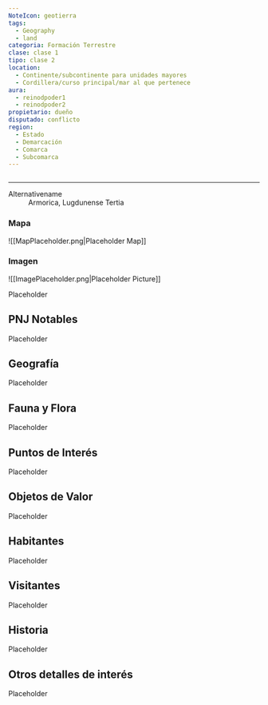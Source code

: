 ```yaml
---
NoteIcon: geotierra
tags:
  - Geography 
  - land 
categoria: Formación Terrestre
clase: clase 1
tipo: clase 2
location: 
  - Continente/subcontinente para unidades mayores
  - Cordillera/curso principal/mar al que pertenece 
aura:
  - reinodpoder1
  - reinodpoder2
propietario: dueño
disputado: conflicto
region:
  - Estado 
  - Demarcación
  - Comarca
  - Subcomarca
---
```





 <section class="wa-section main-content"><p></p><div id="af278fc2e3f6df8118923ac572160ce9" class="visibility-toggler image-thumb-container user-css-image-thumbnail position-relative padding-10 "><img src="https://worldanvil.com/uploads/images/5addfd60afb0f3d3afff3854fa32c682.png" alt title="Bretaña" /></div>
<hr /><p></p></section>  <section data-section-id="alternativename" class="wa-section public"><dl><dt>Alternativename</dt><dd>Armorica, Lugdunense Tertia</dd></dl></section>   

### Mapa
![[MapPlaceholder.png|Placeholder Map]]

### Imagen
![[ImagePlaceholder.png|Placeholder Picture]]

Placeholder

## PNJ Notables
Placeholder

## Geografía
Placeholder

## Fauna y Flora
Placeholder

## Puntos de Interés
Placeholder

## Objetos de Valor
Placeholder

## Habitantes
Placeholder

## Visitantes
Placeholder

## Historia
Placeholder

## Otros detalles de interés
Placeholder

